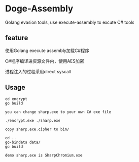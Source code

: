 # Doge-Assembly
Golang evasion tools, use execute-assembly to excute C# tools

## feature
使用Golang execute assembly加载C#程序

C#程序编译进资源文件内，使用AES加密

进程注入的过程采用direct syscall

## Usage

```
cd encrypt
go build

you can change sharp.exe to your own C# exe file

./encrypt.exe ./sharp.exe

copy sharp.exe.cipher to bin/

cd ..
go-bindata data/
go build

```

```
demo sharp.exe is SharpChromium.exe
```
